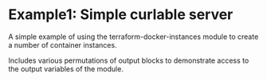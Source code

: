 
# Example1: Simple curlable server

A simple example of using the terraform-docker-instances module to create a number of container instances.

Includes various permutations of output blocks to demonstrate access to the output variables of the module.


